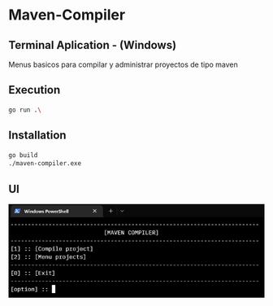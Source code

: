 # Maven-Compiler

## Terminal Aplication - (Windows)

Menus basicos para compilar y administrar proyectos de tipo maven

## Execution

```bash
go run .\
```

## Installation

```bash
go build 
./maven-compiler.exe
```

## UI

![screenshot-ui.png](https://raw.githubusercontent.com/CesarDelgadoM/maven-compiler/main/screenshot-ui.png)
